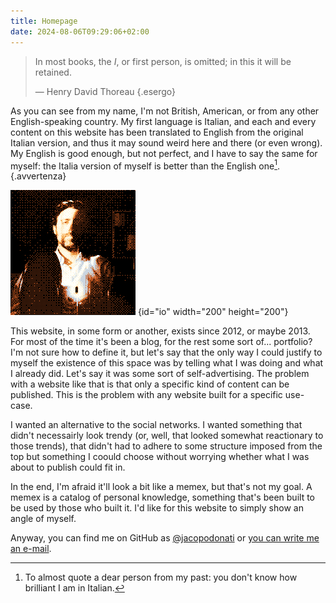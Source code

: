 ```yaml
---
title: Homepage
date: 2024-08-06T09:29:06+02:00
---
```

> In most books, the _I_, or first person, is omitted; in this it will be retained.
>
> — Henry David Thoreau
{.esergo}

As you can see from my name, I'm not British, American, or from any other English-speaking country.  My first language is Italian, and each and every content on this website has been translated to English from the original Italian version, and thus it may sound weird here and there (or even wrong).  My English is good enough, but not perfect, and I have to say the same for myself: the Italia version of myself is better than the English one[^1].
{.avvertenza}

![Una foto dell'autore](/img/home/io.png)
{id="io" width="200" height="200"}

This website, in some form or another, exists since 2012, or maybe 2013.  For most of the time it's been a blog, for the rest some sort of... portfolio?  I'm not sure how to define it, but let's say that the only way I could justify to myself the existence of this space was by telling what I was doing and what I already did.  Let's say it was some sort of self-advertising.  The problem with a website like that is that only a specific kind of content can be published.  This is the problem with any website built for a specific use-case.

I wanted an alternative to the social networks.  I wanted something that didn't necessairly look trendy (or, well, that looked somewhat reactionary to those trends), that didn't had to adhere to some structure imposed from the top but something I coould choose without worrying whether what I was about to publish could fit in.

In the end, I'm afraid it'll look a bit like a memex, but that's not my goal.  A memex is a catalog of personal knowledge, something that's been built to be used by those who built it.  I'd like for this website to simply show an angle of myself.

Anyway, you can find me on GitHub as [@jacopodonati](https://github.com/jacopodonati) or <a href="mailto:&#106;&#097;&#099;&#111;&#112;&#111;&#064;&#106;&#097;&#099;&#111;&#112;&#111;&#100;&#111;&#110;&#097;&#116;&#105;&#046;&#105;&#116;">you can write me an e-mail</a>.

[^1]: To almost quote a dear person from my past: you don't know how brilliant I am in Italian.
